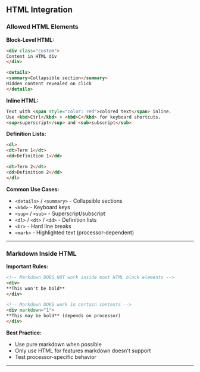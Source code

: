 ## HTML Integration

### Allowed HTML Elements

**Block-Level HTML:**
```markdown
<div class="custom">
Content in HTML div
</div>

<details>
<summary>Collapsible section</summary>
Hidden content revealed on click
</details>
```

**Inline HTML:**
```markdown
Text with <span style="color: red">colored text</span> inline.
Use <kbd>Ctrl</kbd> + <kbd>C</kbd> for keyboard shortcuts.
<sup>superscript</sup> and <sub>subscript</sub>
```

**Definition Lists:**
```markdown
<dl>
<dt>Term 1</dt>
<dd>Definition 1</dd>

<dt>Term 2</dt>
<dd>Definition 2</dd>
</dl>
```

**Common Use Cases:**
- `<details>` / `<summary>` - Collapsible sections
- `<kbd>` - Keyboard keys
- `<sup>` / `<sub>` - Superscript/subscript
- `<dl>` / `<dt>` / `<dd>` - Definition lists
- `<br>` - Hard line breaks
- `<mark>` - Highlighted text (processor-dependent)

---

### Markdown Inside HTML

**Important Rules:**
```markdown
<!-- Markdown DOES NOT work inside most HTML block elements -->
<div>
**This won't be bold**
</div>

<!-- Markdown DOES work in certain contexts -->
<div markdown="1">
**This may be bold** (depends on processor)
</div>
```

**Best Practice:**
- Use pure markdown when possible
- Only use HTML for features markdown doesn't support
- Test processor-specific behavior

---

